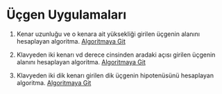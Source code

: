# Üçgen Uygulamaları

1. Kenar uzunluğu ve o kenara ait yüksekliği girilen üçgenin alanını hesaplayan algoritma. [Algoritmaya Git](/genel/geometri/ucgen/ucgenAlan1.nim)

2. Klavyeden iki kenarı vd derece cinsinden aradaki açısı girilen üçgenin alanını hesaplayan algoritma. [Algoritmaya Git](/genel/geometri/ucgen/ucgenAlan2.nim)

3. Klavyeden iki dik kenarı girilen dik üçgenin hipotenüsünü hesaplayan algoritma. [Algoritmaya Git](/genel/geometri/ucgen/ucgenAlan3.nim)
